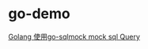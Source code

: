 # go-demo
[Golang 使用go-sqlmock mock sql Query](https://matthung0807.blogspot.com/2022/01/go-go-sqlmock-mock-sql-query.html)
